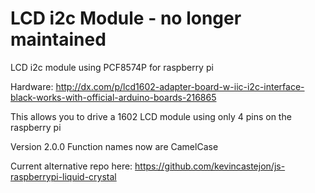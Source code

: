 LCD i2c Module - no longer maintained
==============

LCD i2c module using PCF8574P for raspberry pi

Hardware: http://dx.com/p/lcd1602-adapter-board-w-iic-i2c-interface-black-works-with-official-arduino-boards-216865

This allows you to drive a 1602 LCD module using only 4 pins on the raspberry pi

Version 2.0.0
Function names now are CamelCase

Current alternative repo here:
https://github.com/kevincastejon/js-raspberrypi-liquid-crystal

